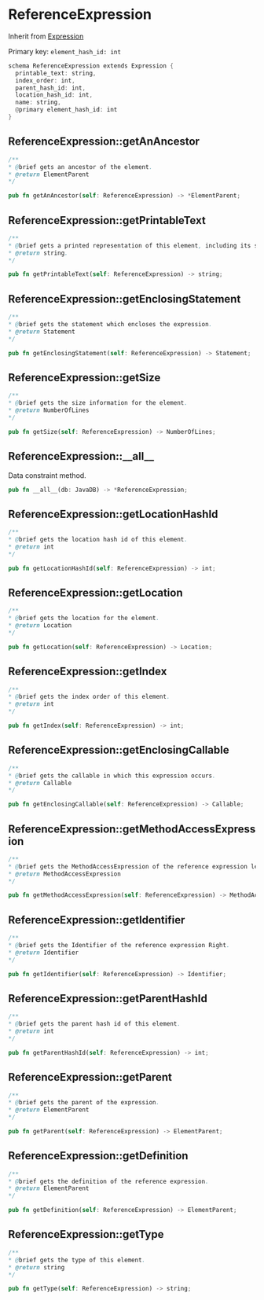 # ReferenceExpression

Inherit from [Expression](./Expression.md)

Primary key: `element_hash_id: int`

```rust
schema ReferenceExpression extends Expression {
  printable_text: string,
  index_order: int,
  parent_hash_id: int,
  location_hash_id: int,
  name: string,
  @primary element_hash_id: int
}
```
## ReferenceExpression::getAnAncestor

```java
/**
* @brief gets an ancestor of the element.
* @return ElementParent 
*/
```
```rust
pub fn getAnAncestor(self: ReferenceExpression) -> *ElementParent;
```
## ReferenceExpression::getPrintableText

```java
/**
* @brief gets a printed representation of this element, including its structure where applicable.
* @return string.
*/
```
```rust
pub fn getPrintableText(self: ReferenceExpression) -> string;
```
## ReferenceExpression::getEnclosingStatement

```java
/**
* @brief gets the statement which encloses the expression.
* @return Statement 
*/
```
```rust
pub fn getEnclosingStatement(self: ReferenceExpression) -> Statement;
```
## ReferenceExpression::getSize

```java
/**
* @brief gets the size information for the element.
* @return NumberOfLines
*/
```
```rust
pub fn getSize(self: ReferenceExpression) -> NumberOfLines;
```
## ReferenceExpression::\_\_all\_\_

Data constraint method.

```rust
pub fn __all__(db: JavaDB) -> *ReferenceExpression;
```
## ReferenceExpression::getLocationHashId

```java
/**
* @brief gets the location hash id of this element.
* @return int
*/
```
```rust
pub fn getLocationHashId(self: ReferenceExpression) -> int;
```
## ReferenceExpression::getLocation

```java
/**
* @brief gets the location for the element.
* @return Location
*/
```
```rust
pub fn getLocation(self: ReferenceExpression) -> Location;
```
## ReferenceExpression::getIndex

```java
/**
* @brief gets the index order of this element.
* @return int
*/
```
```rust
pub fn getIndex(self: ReferenceExpression) -> int;
```
## ReferenceExpression::getEnclosingCallable

```java
/**
* @brief gets the callable in which this expression occurs.
* @return Callable 
*/
```
```rust
pub fn getEnclosingCallable(self: ReferenceExpression) -> Callable;
```
## ReferenceExpression::getMethodAccessExpression

```java
/**
* @brief gets the MethodAccessExpression of the reference expression left.
* @return MethodAccessExpression 
*/
```
```rust
pub fn getMethodAccessExpression(self: ReferenceExpression) -> MethodAccessExpression;
```
## ReferenceExpression::getIdentifier

```java
/**
* @brief gets the Identifier of the reference expression Right.
* @return Identifier 
*/
```
```rust
pub fn getIdentifier(self: ReferenceExpression) -> Identifier;
```
## ReferenceExpression::getParentHashId

```java
/**
* @brief gets the parent hash id of this element.
* @return int
*/
```
```rust
pub fn getParentHashId(self: ReferenceExpression) -> int;
```
## ReferenceExpression::getParent

```java
/**
* @brief gets the parent of the expression.
* @return ElementParent 
*/
```
```rust
pub fn getParent(self: ReferenceExpression) -> ElementParent;
```
## ReferenceExpression::getDefinition

```java
/**
* @brief gets the definition of the reference expression.
* @return ElementParent 
*/
```
```rust
pub fn getDefinition(self: ReferenceExpression) -> ElementParent;
```
## ReferenceExpression::getType

```java
/**
* @brief gets the type of this element.
* @return string
*/
```
```rust
pub fn getType(self: ReferenceExpression) -> string;
```
